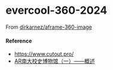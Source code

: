 evercool-360-2024
=================
From [dirkarnez/aframe-360-image](https://github.com/dirkarnez/aframe-360-image)

#### Reference
- https://www.cutout.pro/
- [AR南大校史博物馆（一）——概述](https://zhou-yuxin.github.io/articles/2016/AR%E5%8D%97%E5%A4%A7%E6%A0%A1%E5%8F%B2%E5%8D%9A%E7%89%A9%E9%A6%86%EF%BC%88%E4%B8%80%EF%BC%89%E2%80%94%E2%80%94%E6%A6%82%E8%BF%B0/index.html)
